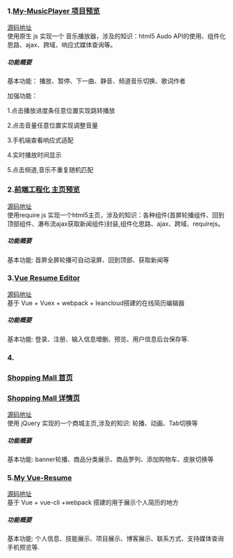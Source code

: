  ### 1.[My-MusicPlayer 项目预览](http://flysasa.top/project/1%20My-player/index.html)
[源码地址](https://github.com/FLYSASA/project/tree/master/1%20My-player)   
使用原生 js 实现一个 音乐播放器，涉及的知识：html5 Audo API的使用、组件化思路、ajax、跨域、响应式媒体查询等。 

##### 功能概要

基本功能：
播放、暂停、下一曲、静音、频道音乐切换、歌词作者

加强功能：

  1.点击播放进度条任意位置实现跳转播放
  
  2.点击音量任意位置实现调整音量
  
  3.手机端查看响应式适配
  
  4.实时播放时间显示
  
 5.点击频道,音乐不重复随机匹配
 
 
 ### 2.[前端工程化 主页预览](http://flysasa.top/project/2%20前端工程化项目/demo_requireJs/www/index.html)
 [源码地址](https://github.com/FLYSASA/project/tree/master/2%20%E5%89%8D%E7%AB%AF%E5%B7%A5%E7%A8%8B%E5%8C%96%E9%A1%B9%E7%9B%AE/demo_requireJs/www)  
使用require js 实现一个html5主页，涉及的知识：各种组件(首屏轮播组件、回到顶部组件、瀑布流ajax获取新闻组件)封装,组件化思路、ajax、跨域、requirejs。 

##### 功能概要
基本功能:
首屏全屏轮播可自动滚屏、回到顶部、获取新闻等


 ### 3.[Vue Resume Editor](http://flysasa.top/project/3%20vue.js%E9%A1%B9%E7%9B%AE/6-vue-Resume-editor/dist/#/)
 [源码地址](https://github.com/FLYSASA/project/tree/master/3%20vue.js%E9%A1%B9%E7%9B%AE/6-vue-Resume-editor)  
基于 Vue + Vuex + webpack + leancloud搭建的在线简历编辑器

##### 功能概要
基本功能:
登录、注册、输入信息增删、预览、用户信息后台保存等.




 ### 4.
 ### [Shopping Mall 首页](http://flysasa.top/project/4%20Shopping%20Mall/index.html)

 ### [Shopping Mall 详情页](http://flysasa.top/project/4%20Shopping%20Mall/detail.html)
 [源码地址](https://github.com/FLYSASA/project/tree/master/4%20Shopping%20Mall)  
使用 jQuery 实现的一个商城主页,涉及的知识: 轮播、动画、Tab切换等

##### 功能概要
基本功能:
banner轮播、商品分类展示、商品罗列、添加购物车、皮肤切换等


### 5.[My Vue-Resume](http://flysasa.top/resume/dist/)
 [源码地址](https://github.com/FLYSASA/resume)  
基于 Vue + vue-cli +webpack 搭建的用于展示个人简历的地方

##### 功能概要
基本功能:
个人信息、技能展示、项目展示、博客展示、联系方式、支持媒体查询手机预览等.




